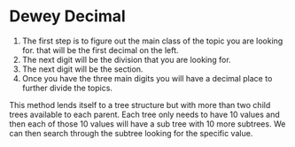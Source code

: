 # Dewey Decimal

1. The first step is to figure out the main class of the topic you are looking for. that will be the first decimal on the left.
2. The next digit will be the division that you are looking for. 
3. The next digit will be the section.
4. Once you have the three main digits you will have a decimal place to further divide the topics.

This method lends itself to a tree structure but with more than two child trees available to each parent. Each tree only needs to have 10 values and then each of those 10 values will have a sub tree with 10 more subtrees. We can then search through the subtree looking for the specific value.